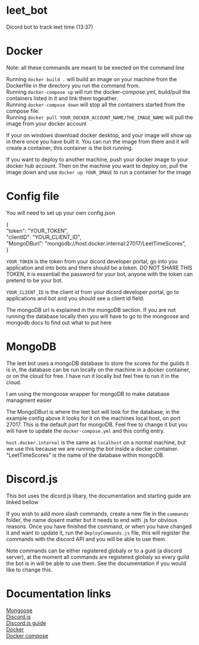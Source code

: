 # leet_bot
Dicord bot to track leet time (13:37)

# Docker
Note: all these commands are meant to be exected on the command line  

Running `docker build .` will build an image on your machine from the Dockerfile in the directory you run the command from.  
Running `docker-compose up` will run the docker-compose.yml, build/pull the containers listed in it and link them togeather.  
Running `docker-compose down` will stop all the containers started from the compose file.  
Running `docker pull YOUR_DOCKER_ACCOUNT_NAME/THE_IMAGE_NAME` will pull the image from your docker account  

If your on windows download docker desktop, and your image will show up in there once you have built it. You can run the image from there and it will create a container, this container is the bot running.  

If you want to deploy to another machine, push your docker image to your docker hub account. Then on the machine you want to deploy on, pull the image down and use `docker up YOUR_IMAGE` to run a container for the image  

# Config file
You will need to set up your own config.json  

{  
    "token": "YOUR_TOKEN",  
    "clientID": "YOUR_CLIENT_ID",  
    "MongoDBurl": "mongodb://host.docker.internal:27017/LeetTimeScores",  
} 

`YOUR_TOKEN` is the token from your dicord developer portal, go into you application and into bots and there should be a token. DO NOT SHARE THIS TOKEN, it is essentiall the password for your bot, anyone with the token can pretend to be your bot.  

`YOUR_CLIENT_ID` is the client id from your dicord developer portal, go to applications and bot and you should see a client id field.  

The mongoDB url is explained in the mongoDB section. If you are not running the database locally then you will have to go to the mongoose and mongodb docs to find out what to put here  

# MongoDB
The leet bot uses a mongoDB database to store the scores for the guilds it is in, the database can be run locally on the machine in a docker container, or on the cloud for free. I have run it locally but feel free to run it in the cloud.  

I am using the mongoose wrapper for mongoDB to make database managment easier  

The MongoDBurl is where the leet bot will look for the database, in the example config above it looks for it on the machines local host, on port 27017. This is the default port for mongoDB. Feel free to change it but you will have to update the `docker-compose.yml` and this config entry.   

`host.docker.internal` is the same as `localhost` on a normal machine, but we use this because we are running the bot inside a docker container. "LeetTimeScores" is the name of the database within mongoDB.  

# Discord.js
This bot uses the dicord.js libary, the documentation and starting guide are linked bellow  

If you wish to add more slash commands, create a new file in the `commands` folder, the name dosent matter but it needs to end with .js for obvious reasons. Once you have finished the command, or when you have changed it and want to update it, run the `DeployCommands.js` file, this will register the commands with the discord API and you will be able to use them.  

Note commands can be either registered globaly or to a guid (a discord server), at the moment all commands are registered globaly so every guild the bot is in will be able to use them. See the documentation if you would like to change this.  

# Documentation links
[Mongoose](https://mongoosejs.com/)  
[Discord.js](https://discord.js.org/#/)  
[Discord.js guide](https://discordjs.guide/#before-you-begin)  
[Docker](https://docs.docker.com/)  
[Docker compose](https://docs.docker.com/compose/)  